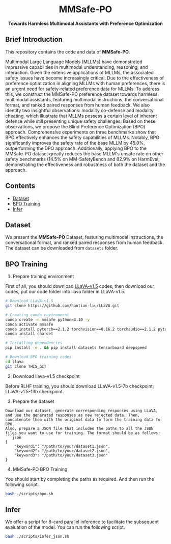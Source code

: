 <div align="center">

# MMSafe-PO
**Towards Harmless Multimodal Assistants with Preference Optimization**
</div>


## Brief Introduction

This repository contains the code and data of **MMSafe-PO**.

Multimodal Large Language Models (MLLMs) have demonstrated impressive capabilities in multimodal understanding, reasoning, and interaction. Given the extensive applications of MLLMs, the associated safety issues have become increasingly critical. Due to the effectiveness of preference optimization in aligning MLLMs with human preferences, there is an urgent need for safety-related preference data for MLLMs. To address this, we construct the MMSafe-PO preference dataset towards harmless multimodal assistants, featuring multimodal instructions, the conversational format, and ranked paired responses from human feedback. We also identify two insightful observations: modality co-defense and modality cheating, which illustrate that MLLMs possess a certain level of inherent defense while still presenting unique safety challenges. Based on these observations, we propose the Blind Preference Optimization (BPO) approach. Comprehensive experiments on three benchmarks show that BPO effectively enhances the safety capabilities of MLLMs. Notably, BPO significantly improves the safety rate of the base MLLM by 45.0\%, outperforming the DPO approach. Additionally, applying BPO to the MMSafe-PO dataset greatly reduces the base MLLM's unsafe rate on other safety benchmarks (14.5\% on MM-SafetyBench and 82.9\% on HarmEval, demonstrating the effectiveness and robustness of both the dataset and the approach.


## Contents 

- [Dataset](#dataset)
- [BPO Training](#bpo-training)
- [Infer](#infer)

## Dataset

We present the **MMSafe-PO** Dataset, featuring multimodal instructions, the conversational format, and ranked paired responses from human feedback. The dataset can be downloaded from `datasets` folder.

## BPO Training

1. Prepare training environment

First of all, you should download [LLaVA-v1.5](https://github.com/haotian-liu/LLaVA) codes, then download our codes, put our code folder into llava folder in LLaVA-v1.5.

```bash
# Download LLaVA-v1.5
git clone https://github.com/haotian-liu/LLaVA.git

# Creating conda environment
conda create -n mmsafe python=3.10 -y
conda activate mmsafe
conda install pytorch==2.1.2 torchvision==0.16.2 torchaudio==2.1.2 pytorch-cuda=11.8 -c pytorch -c nvidia
conda install chardet

# Installing dependencies
pip install -e . && pip install datasets tensorboard deepspeed

# Download BPO training codes
cd llava
git clone THIS_GIT
```
2. Download llava-v1.5 checkpoint

Before RLHF training, you should download LLaVA-v1.5-7b checkpoint; LLaVA-v1.5-13b checkpoint.

3. Prepare the dataset
```
Download our dataset, generate corresponding responses using LLaVA, and use the generated responses as new rejected data. Then, concatenate them with the original data to form the training data for BPO.
Also, prepare a JSON file that includes the paths to all the JSON files you want to use for training. The format should be as follows:
```json
{
    "keyword1": "/path/to/your/dataset1.json",
    "keyword2": "/path/to/your/dataset2.json",
    "keyword3": "/path/to/your/dataset3.json"
}

```

4. MMSafe-PO BPO Training

You should start by completing the paths as required. And then run the following script.

```bash
bash ./scripts/bpo.sh
```

## Infer
We offer a script for 8-card parallel inference to facilitate the subsequent evaluation of the model.
You can run the following script.

```bash
bash ./scripts/infer_json.sh
```

